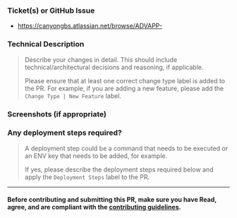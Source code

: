 ### Ticket(s) or GitHub Issue

- https://canyongbs.atlassian.net/browse/ADVAPP-

### Technical Description

> Describe your changes in detail. This should include technical/architectural decisions and reasoning, if applicable.
>
> Please ensure that at least one correct change type label is added to the PR. For example, if you are adding a new feature, please add the `Change Type | New Feature` label.

### Screenshots (if appropriate)

### Any deployment steps required?

> A deployment step could be a command that needs to be executed or an ENV key that needs to be added, for example.
>
> If yes, please describe the deployment steps required below and apply the `Deployment Steps` label to the PR.

_______________________________________________

#### Before contributing and submitting this PR, make sure you have Read, agree, and are compliant with the [contributing guidelines](https://github.com/canyongbs/advisingapp/blob/main/README.md#contributing).
